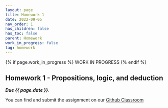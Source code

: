 ```yaml
---
layout: page
title: Homework 1
date: 2022-09-05
nav_order: 1
has_children: false
has_toc: false
parent: Homework
work_in_progress: false
tag: homework 
---
```


{% if page.work_in_progress %} WORK IN PROGRESS {% endif %}

## Homework 1 - Propositions, logic, and deduction

**_Due {{ page.date }}_**. 

You can find and submit the assignment on our [Github Classroom](https://classroom.github.com/a/DZUZ_jTU)
